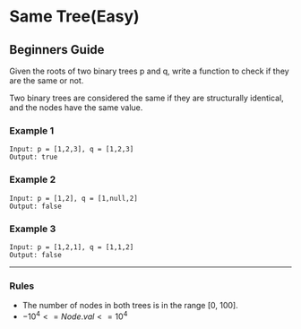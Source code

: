 # Same Tree(Easy)

## Beginners Guide

Given the roots of two binary trees p and q, write a function to check if they are the same or not.

Two binary trees are considered the same if they are structurally identical, and the nodes have the same value.

### Example 1

```go=
Input: p = [1,2,3], q = [1,2,3]
Output: true
```

### Example 2

```go=
Input: p = [1,2], q = [1,null,2]
Output: false
```

### Example 3

```go=
Input: p = [1,2,1], q = [1,1,2]
Output: false
```

---

### Rules

* The number of nodes in both trees is in the range [0, 100].
* $-10^4 <= Node.val <= 10^4$
